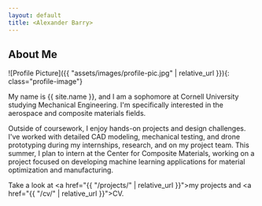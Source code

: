 ```yaml
---
layout: default
title: <Alexander Barry>
---
```


## About Me


![Profile Picture]({{ "assets/images/profile-pic.jpg" | relative_url }}){: class="profile-image"}

 
My name is {{ site.name }}, and I am a sophomore at Cornell University studying Mechanical Engineering. I'm specifically interested in the aerospace and composite materials fields. 

Outside of coursework, I enjoy hands-on projects and design challenges. I've worked with detailed CAD modeling, mechanical testing, and drone prototyping during my internships, research, and on my project team. This summer, I plan to intern at the Center for Composite Materials, working on a project focused on developing machine learning applications for material optimization and manufacturing.

Take a look at <a href="{{ "/projects/" | relative_url }}">my projects</a> and <a href="{{ "/cv/" | relative_url }}">CV</a>.
